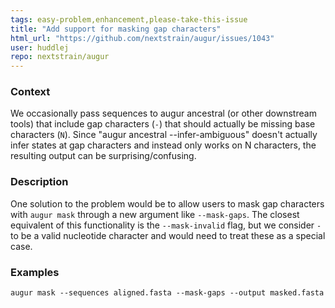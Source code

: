 ```yaml
---
tags: easy-problem,enhancement,please-take-this-issue
title: "Add support for masking gap characters"
html_url: "https://github.com/nextstrain/augur/issues/1043"
user: huddlej
repo: nextstrain/augur
---
```


### Context
We occasionally pass sequences to augur ancestral (or other downstream tools) that include gap characters (`-`) that should actually be missing base characters (`N`). Since "augur ancestral --infer-ambiguous" doesn't actually infer states at gap characters and instead only works on N characters, the resulting output can be surprising/confusing.

### Description
One solution to the problem would be to allow users to mask gap characters with `augur mask` through a new argument like `--mask-gaps`. The closest equivalent of this functionality is the `--mask-invalid` flag, but we consider `-` to be a valid nucleotide character and would need to treat these as a special case.

### Examples
```
augur mask --sequences aligned.fasta --mask-gaps --output masked.fasta
```